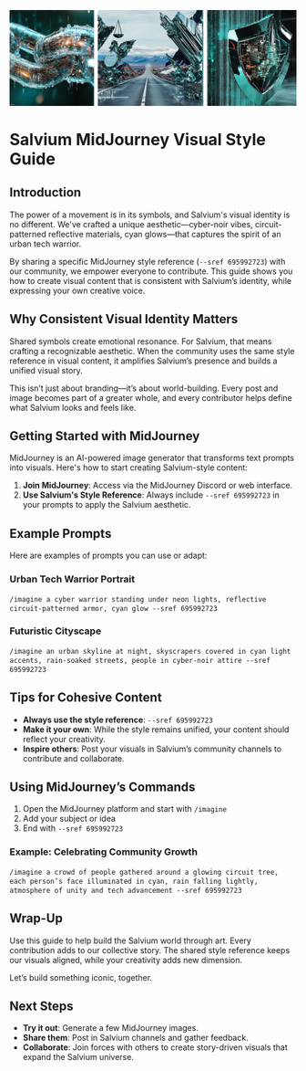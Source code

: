 ![Salvium Banner](https://github.com/salvium/brand-assets/raw/4c75cc85e9389d1581fe4e9c440dc9de0bffbc73/Salvium_assets/banner.jpg)



# Salvium MidJourney Visual Style Guide

## Introduction

The power of a movement is in its symbols, and Salvium's visual identity is no different. We've crafted a unique aesthetic—cyber-noir vibes, circuit-patterned reflective materials, cyan glows—that captures the spirit of an urban tech warrior.

By sharing a specific MidJourney style reference (`--sref 695992723`) with our community, we empower everyone to contribute. This guide shows you how to create visual content that is consistent with Salvium’s identity, while expressing your own creative voice.

## Why Consistent Visual Identity Matters

Shared symbols create emotional resonance. For Salvium, that means crafting a recognizable aesthetic. When the community uses the same style reference in visual content, it amplifies Salvium’s presence and builds a unified visual story.

This isn’t just about branding—it’s about world-building. Every post and image becomes part of a greater whole, and every contributor helps define what Salvium looks and feels like.

## Getting Started with MidJourney

MidJourney is an AI-powered image generator that transforms text prompts into visuals. Here's how to start creating Salvium-style content:

1. **Join MidJourney**: Access via the MidJourney Discord or web interface.
2. **Use Salvium's Style Reference**: Always include `--sref 695992723` in your prompts to apply the Salvium aesthetic.

## Example Prompts

Here are examples of prompts you can use or adapt:

### Urban Tech Warrior Portrait
```
/imagine a cyber warrior standing under neon lights, reflective circuit-patterned armor, cyan glow --sref 695992723
```

### Futuristic Cityscape
```
/imagine an urban skyline at night, skyscrapers covered in cyan light accents, rain-soaked streets, people in cyber-noir attire --sref 695992723
```

## Tips for Cohesive Content

- **Always use the style reference**: `--sref 695992723`
- **Make it your own**: While the style remains unified, your content should reflect your creativity.
- **Inspire others**: Post your visuals in Salvium’s community channels to contribute and collaborate.

## Using MidJourney’s Commands

1. Open the MidJourney platform and start with `/imagine`
2. Add your subject or idea
3. End with `--sref 695992723`

### Example: Celebrating Community Growth

```
/imagine a crowd of people gathered around a glowing circuit tree, each person’s face illuminated in cyan, rain falling lightly, atmosphere of unity and tech advancement --sref 695992723
```

## Wrap-Up

Use this guide to help build the Salvium world through art. Every contribution adds to our collective story. The shared style reference keeps our visuals aligned, while your creativity adds new dimension.

Let’s build something iconic, together.

## Next Steps

- **Try it out**: Generate a few MidJourney images.
- **Share them**: Post in Salvium channels and gather feedback.
- **Collaborate**: Join forces with others to create story-driven visuals that expand the Salvium universe.
